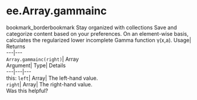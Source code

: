  
#  ee.Array.gammainc 
bookmark_borderbookmark Stay organized with collections  Save and categorize content based on your preferences.
On an element-wise basis, calculates the regularized lower incomplete Gamma function γ(x,a). 
Usage| Returns  
---|---  
`Array.gammainc(right)`| Array  
Argument| Type| Details  
---|---|---  
this: `left`| Array| The left-hand value.  
`right`| Array| The right-hand value.  
Was this helpful?

